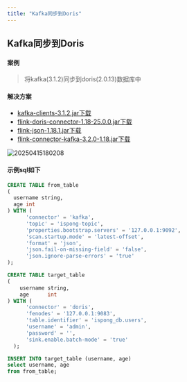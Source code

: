```yaml
---
title: "Kafka同步到Doris"
---
```


## Kafka同步到Doris

#### 案例

> 将kafka(3.1.2)同步到doris(2.0.13)数据库中

#### 解决方案

- [kafka-clients-3.1.2.jar下载](https://isxcode.oss-cn-shanghai.aliyuncs.com/zhiliuyun/jars/kafka-clients-3.1.2.jar)
- [flink-doris-connector-1.18-25.0.0.jar下载](https://isxcode.oss-cn-shanghai.aliyuncs.com/zhiliuyun/jars/flink-doris-connector-1.18-25.0.0.jar)
- [flink-json-1.18.1.jar下载](https://isxcode.oss-cn-shanghai.aliyuncs.com/zhiliuyun/jars/flink-json-1.18.1.jar)
- [flink-connector-kafka-3.2.0-1.18.jar下载](https://isxcode.oss-cn-shanghai.aliyuncs.com/zhiliuyun/jars/flink-connector-kafka-3.2.0-1.18.jar)

![20250415180208](https://img.isxcode.com/picgo/20250415180208.png)

#### 示例sql如下

```sql
CREATE TABLE from_table
(
  username string,
  age int 
) WITH (
      'connector' = 'kafka',
      'topic' = 'ispong-topic',
      'properties.bootstrap.servers' = '127.0.0.1:9092',
      'scan.startup.mode' = 'latest-offset',
      'format' = 'json',          
      'json.fail-on-missing-field' = 'false',
      'json.ignore-parse-errors' = 'true'
);

CREATE TABLE target_table
(
    username string,
    age      int
) WITH (
      'connector' = 'doris',
      'fenodes' = '127.0.0.1:9083',
      'table.identifier' = 'ispong_db.users',
      'username' = 'admin',
      'password' = '',
      'sink.enable.batch-mode' = 'true'  
  );

INSERT INTO target_table (username, age)
select username, age
from from_table;
```

